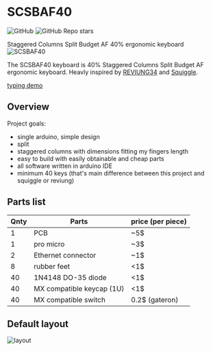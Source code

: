 # SCSBAF40
![GitHub](https://img.shields.io/github/license/SzymonGoldberg/scsbaf40?style=flat-square) ![GitHub Repo stars](https://img.shields.io/github/stars/SzymonGoldberg/SCSBAF40?style=flat-square)

Staggered Columns Split Budget AF 40% ergonomic keyboard
![SCSBAF40](https://github.com/SzymonGoldberg/scsbaf40/blob/main/images/126826374_380927173123551_3231730020191401292_n.jpg)

The SCSBAF40 keyboard is 40% Staggered Columns Split Budget AF ergonomic keyboard.
Heavly inspired by [REVIUNG34](https://github.com/gtips/reviung) and [Squiggle](https://github.com/ibnuda/Squiggle).

[typing demo](https://www.youtube.com/watch?v=xkb4R93yoao)

## Overview

Project goals:
- single arduino, simple design
- split
- staggered columns with dimensions fitting my fingers length
- easy to build with easily obtainable and cheap parts
- all software written in arduino IDE
- minimum 40 keys (that's main difference between this project and squiggle or reviung)

## Parts list

| Qnty | Parts | price (per piece) |
| --- | --- | --- |
| 1 | PCB | ~5$ |
| 1 | pro micro | ~3$ |
| 2 | Ethernet connector | ~1$ |
| 8 | rubber feet | <1$ |
| 40 | 1N4148 DO-35 diode | <1$ |
| 40 | MX compatible keycap (1U) | <1$ |
| 40 | MX compatible switch | 0.2$ (gateron) |

## Default layout
![layout](https://github.com/SzymonGoldberg/scsbaf40/blob/main/images/keyboard-layout.png)
